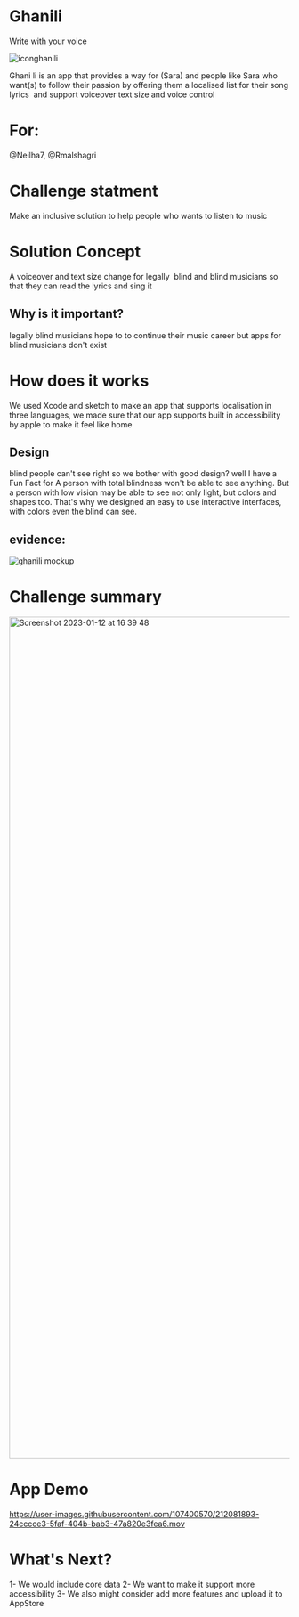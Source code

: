 # Ghanili

Write with your voice

![iconghanili](https://user-images.githubusercontent.com/107400570/212084007-f0954641-51ed-4b1c-bb23-7c465c56d9c2.png)


Ghani li is an app that provides a way for (Sara) and people like Sara who want(s) to follow their passion by offering them a localised list for their song lyrics  and support voiceover text size and voice control

# For:
@Neilha7, @Rmalshagri



# Challenge statment 

Make an inclusive solution to help people who wants to listen to music


# Solution Concept

A voiceover and text size change for legally 
blind and blind musicians so that they can read the lyrics and sing it 

## Why is it important?

legally blind musicians hope to to continue their music career but apps for blind musicians don't exist  



# How does it works
We used Xcode and sketch to make an app that supports localisation in three languages, we made sure that our app supports built in accessibility by apple to make it feel like home


## Design 
blind people can't see right so we bother with good design?
well I have a Fun Fact for A person with total blindness won't be able to see anything. But a person with low vision may be able to see not only light, but colors and shapes too. That's why we designed an easy to use interactive interfaces, with colors even the blind can see.

## evidence:
![ghanili mockup](https://user-images.githubusercontent.com/107400570/212085780-f094de5a-b0e8-45ad-b335-726dce39c4f0.png)


# Challenge summary 


<img width="1512" alt="Screenshot 2023-01-12 at 16 39 48" src="https://user-images.githubusercontent.com/107400570/212081662-cfb6d48c-d4a6-4646-8ea1-b2d912c3e6ec.png">

# App Demo 
https://user-images.githubusercontent.com/107400570/212081893-24cccce3-5faf-404b-bab3-47a820e3fea6.mov

# What's Next?
1- We would include core data 
2- We want to make it support more accessibility 
3- We also might consider add more features and upload it to AppStore 

